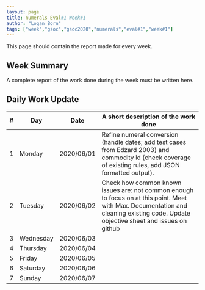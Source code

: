 ```yaml
---
layout: page
title: numerals Eval#1 Week#1
author: "Logan Born"
tags: ["week","gsoc","gsoc2020","numerals","eval#1","week#1"]
---
```

This page should contain the report made for every week.

## Week Summary

A complete report of the work done during the week must be written here. 


## Daily Work Update

|\#|Day|Date|A short description of the work done|  
|---	|---	|---	|---	|  
|1   	| Monday 	|   2020/06/01	| Refine numeral conversion (handle dates; add test cases from Edzard 2003) and commodity id (check coverage of existing rules, add JSON formatted output).  	|  
|2   	| Tuesday  	|   2020/06/02	| Check how common known issues are: not common enough to focus on at this point. Meet with Max. Documentation and cleaning existing code. Update objective sheet and issues on github  	|  
|3   	| Wednesday  	|  2020/06/03 	|   	|  
|4   	| Thursday  	|   2020/06/04	|   	|  
|5   	| Friday  	|   2020/06/05	|   	|  
|6   	| Saturday  	|   2020/06/06	|   	|  
|7   	| Sunday  	|   2020/06/07	|   	|  
